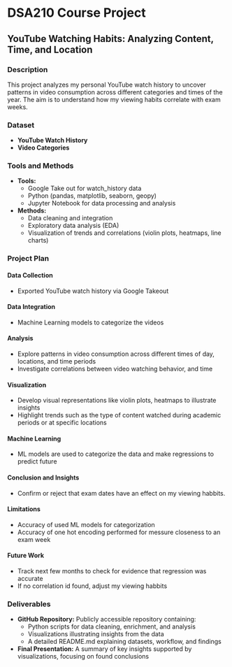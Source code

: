 # DSA210 Course Project

## YouTube Watching Habits: Analyzing Content, Time, and Location

### Description
This project analyzes my personal YouTube watch history to uncover patterns in video consumption across different categories and times of the year. The aim is to understand how my viewing habits correlate with exam weeks.

### Dataset
- **YouTube Watch History** 
- **Video Categories**

### Tools and Methods
- **Tools:**
  - Google Take out for watch_history data
  - Python (pandas, matplotlib, seaborn, geopy)
  - Jupyter Notebook for data processing and analysis
- **Methods:**
  - Data cleaning and integration
  - Exploratory data analysis (EDA)
  - Visualization of trends and correlations (violin plots, heatmaps, line charts)

### Project Plan

#### Data Collection
- Exported YouTube watch history via Google Takeout

#### Data Integration
- Machine Learning models to categorize the videos

#### Analysis
- Explore patterns in video consumption across different times of day, locations, and time periods
- Investigate correlations between video watching behavior, and time

#### Visualization
- Develop visual representations like violin plots, heatmaps to illustrate insights
- Highlight trends such as the type of content watched during academic periods or at specific locations

#### Machine Learning
- ML models are used to categorize the data and make regressions to predict future

#### Conclusion and Insights
- Confirm or reject that exam dates have an effect on my viewing habbits.

#### Limitations
- Accuracy of used ML models for categorization
- Accuracy of one hot encoding performed for messure closeness to an exam week

#### Future Work
- Track next few months to check for evidence that regression was accurate
- If no correlation id found, adjust my viewing habbits

### Deliverables
- **GitHub Repository:** Publicly accessible repository containing:
  - Python scripts for data cleaning, enrichment, and analysis
  - Visualizations illustrating insights from the data
  - A detailed README.md explaining datasets, workflow, and findings
- **Final Presentation:** A summary of key insights supported by visualizations, focusing on found conclusions

